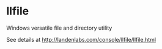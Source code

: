 # llfile
Windows versatile file and directory utility

See details at http://landenlabs.com/console/llfile/llfile.html


